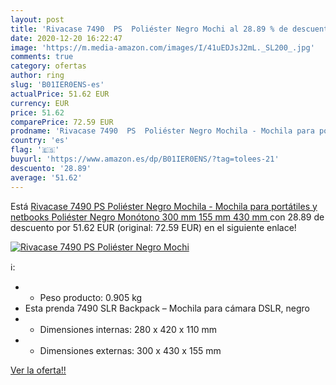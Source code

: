 ```yaml
---
layout: post
title: 'Rivacase 7490  PS  Poliéster Negro Mochi al 28.89 % de descuento'
date: 2020-12-20 16:22:47
image: 'https://m.media-amazon.com/images/I/41uEDJsJ2mL._SL200_.jpg'
comments: true
category: ofertas
author: ring
slug: 'B01IER0ENS-es'
actualPrice: 51.62 EUR
currency: EUR
price: 51.62
comparePrice: 72.59 EUR
prodname: 'Rivacase 7490  PS  Poliéster Negro Mochila - Mochila para portátiles y netbooks  Poliéster  Negro  Monótono  300 mm  155 mm  430 mm '
country: 'es'
flag: '🇪🇸'
buyurl: 'https://www.amazon.es/dp/B01IER0ENS/?tag=tolees-21'
descuento: '28.89'
average: '51.62'
---
```


Está [Rivacase 7490  PS  Poliéster Negro Mochila - Mochila para portátiles y netbooks  Poliéster  Negro  Monótono  300 mm  155 mm  430 mm ](https://www.amazon.es/dp/B01IER0ENS/?tag=tolees-21) con 28.89 de descuento por 51.62 EUR (original: 72.59 EUR) en el siguiente enlace!

[![Rivacase 7490  PS  Poliéster Negro Mochi](https://m.media-amazon.com/images/I/41uEDJsJ2mL._SL200_.jpg)](https://www.amazon.es/dp/B01IER0ENS/?tag=tolees-21)

ℹ️:

- - Peso producto: 0.905 kg
- Esta prenda 7490 SLR Backpack – Mochila para cámara DSLR, negro
- - Dimensiones internas: 280 x 420 x 110 mm
- - Dimensiones externas: 300 x 430 x 155 mm

[Ver la oferta!!](https://www.amazon.es/dp/B01IER0ENS/?tag=tolees-21)
